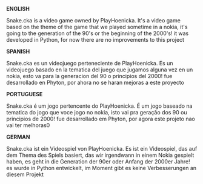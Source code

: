 <b>ENGLISH</b>

Snake.cka is a video game owned by PlayHoenicka. It's a video game based on the theme of the game that we played sometime in a nokia, it's going to the generation of the 90's or the beginning of the 2000's! it was developed in Python, for now there are no improvements to this project

<b>SPANISH</b>

Snake.cka es un videojuego perteneciente de PlayHoenicka. Es un videojuego basado en la tematica del juego que jugamos alguna vez en un nokia, esto va para la generacion del 90 o principios del 2000! fue desarrollado en Phyton, por ahora no se haran mejoras a este proyecto 

<b>PORTUGUESE</b>

Snake.cka é um jogo pertencente do PlayHoenicka. É um jogo baseado na tematica do jogo que voce jogo no nokia, isto vai pra geração dos 90 ou principios de 2000! fue desarrollado em Phyton, por agora este projeto nao vai ter melhoras0

<b>GERMAN</b>

Snake.cka ist ein Videospiel von PlayHoenicka. Es ist ein Videospiel, das auf dem Thema des Spiels basiert, das wir irgendwann in einem Nokia gespielt haben, es geht in die Generation der 90er oder Anfang der 2000er Jahre! es wurde in Python entwickelt, im Moment gibt es keine Verbesserungen an diesem Projekt